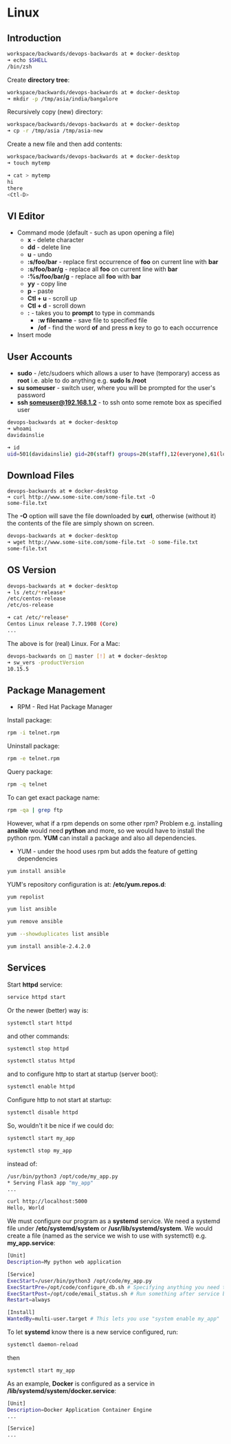 # Linux

## Introduction

```bash
workspace/backwards/devops-backwards at ☸️ docker-desktop
➜ echo $SHELL
/bin/zsh
```

Create **directory tree**:

```bash
workspace/backwards/devops-backwards at ☸️ docker-desktop
➜ mkdir -p /tmp/asia/india/bangalore
```

Recursively copy (new) directory:

```bash
workspace/backwards/devops-backwards at ☸️ docker-desktop
➜ cp -r /tmp/asia /tmp/asia-new
```

Create a new file and then add contents:

```bash
workspace/backwards/devops-backwards at ☸️ docker-desktop
➜ touch mytemp

➜ cat > mytemp
hi
there
<Ctl-D>
```

## VI Editor

- Command mode (default - such as upon opening a file)
  - **x** - delete character
  - **dd** - delete line
  - **u** - undo
  - **:s/foo/bar** - replace first occurrence of **foo** on current line with **bar**
  - **:s/foo/bar/g** - replace all **foo** on current line with **bar**
  - **:%s/foo/bar/g** - replace all **foo** with **bar**
  - **yy** - copy line
  - **p** - paste
  - **Ctl + u** - scroll up
  - **Ctl + d** - scroll down
  - **:** - takes you to **prompt** to type in commands
    - **:w filename** - save file to specified file
    - **/of** - find the word **of** and press **n** key to go to each occurrence
- Insert mode

## User Accounts

- **sudo** - /etc/sudoers which allows a user to have (temporary) access as **root** i.e. able to do anything e.g. **sudo ls /root**
- **su someuser** - switch user, where you will be prompted for the user's password
- **ssh someuser@192.168.1.2** - to ssh onto some remote box as specified user

```bash
devops-backwards at ☸️ docker-desktop
➜ whoami
davidainslie

➜ id
uid=501(davidainslie) gid=20(staff) groups=20(staff),12(everyone),61(localaccounts),79(_appserverusr),80(admin),81(_appserveradm),98(_lpadmin),701(com.apple.sharepoint.group.1),33(_appstore),100(_lpoperator),204(_developer),250(_analyticsusers),395(com.apple.access_ftp),398(com.apple.access_screensharing),399(com.apple.access_ssh),400(com.apple.access_remote_ae)
```

## Download Files

```
devops-backwards at ☸️ docker-desktop
➜ curl http://www.some-site.com/some-file.txt -O
some-file.txt
```

The **-O** option will save the file downloaded by **curl**, otherwise (without it) the contents of the file are simply shown on screen.

```bash
devops-backwards at ☸️ docker-desktop
➜ wget http://www.some-site.com/some-file.txt -O some-file.txt
some-file.txt
```

## OS Version

```bash
devops-backwards at ☸️ docker-desktop
➜ ls /etc/*release*
/etc/centos-release
/etc/os-release

➜ cat /etc/*release*
Centos Linux release 7.7.1908 (Core)
...
```

The above is for (real) Linux. For a Mac:

```bash
devops-backwards on  master [!] at ☸️ docker-desktop
➜ sw_vers -productVersion
10.15.5
```

## Package Management

- RPM - Red Hat Package Manager

Install package:

```bash
rpm -i telnet.rpm
```

Uninstall package:

```bash
rpm -e telnet.rpm
```

Query package:

```bash
rpm -q telnet
```

To can get exact package name:

```bash
rpm -qa | grep ftp
```



However, what if a rpm depends on some other rpm? Problem e.g. installing **ansible** would need **python** and more, so we would have to install the python rpm. **YUM** can install a package and also all dependencies.

- YUM - under the hood uses rpm but adds the feature of getting dependencies

```bash
yum install ansible
```

YUM's repository configuration is at: **/etc/yum.repos.d**:

```bash
yum repolist
```

```bash
yum list ansible
```

```bash
yum remove ansible
```

```bash
yum --showduplicates list ansible
```

```bash
yum install ansible-2.4.2.0
```

## Services

Start **httpd** service:

```bash
service httpd start
```

Or the newer (better) way is:

```bash
systemctl start httpd
```

and other commands:

```bash
systemctl stop httpd

systemctl status httpd
```

and to configure http to start at startup (server boot):

```bash
systemctl enable httpd
```

Configure http to not start at startup:

```bash
systemctl disable httpd
```

So, wouldn't it be nice if we could do:

```bash
systemctl start my_app

systemctl stop my_app
```

instead of:

```bash
/usr/bin/python3 /opt/code/my_app.py
* Serving Flask app "my_app"
...

curl http://localhost:5000
Hello, World
```

We must configure our program as a **systemd** service. We need a systemd file under **/etc/systemd/system** or **/usr/lib/systemd/system**. We would create a file (named as the service we wish to use with systemctl) e.g. **my_app.service**:

```bash
[Unit]
Description=My python web application

[Service]
ExecStart=/user/bin/python3 /opt/code/my_app.py
ExecStartPre=/opt/code/configure_db.sh # Specifying anything you need to run before booting this service
ExecStartPost=/opt/code/email_status.sh # Run something after service booted
Restart=always

[Install]
WantedBy=multi-user.target # This lets you use "system enable my_app"
```

To let **systemd** know there is a new service configured, run:

```bash
systemctl daemon-reload
```

then

```bash
systemctl start my_app
```

As an example, **Docker** is configured as a service in **/lib/systemd/system/docker.service**:

```bash
[Unit]
Description=Docker Application Container Engine
...

[Service]
...
```





## 

